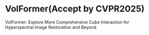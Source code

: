 # VolFormer(Accept by CVPR2025)
VolFormer: Explore More Comprehensive Cube Interaction for Hyperspectral Image Restoration and Beyond
